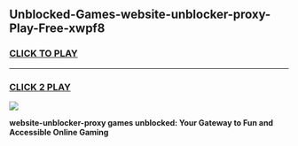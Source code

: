 
## Unblocked-Games-website-unblocker-proxy-Play-Free-xwpf8
<h3>
<a href="https://premium76.site?title=website-unblocker-proxy&ref=12A">CLICK TO PLAY</a></h3>
<hr>

<h3>
<a href="https://premium76.site?title=website-unblocker-proxy&ref=12A">CLICK 2 PLAY</a>
  
</h3>

<a href="https://premium76.site?title=website-unblocker-proxy&ref=12A"><img src="https://clearcache.store/games.png"></a>


**website-unblocker-proxy games unblocked: Your Gateway to Fun and Accessible Online Gaming**
